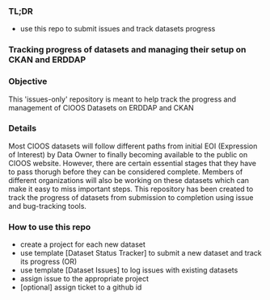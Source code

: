 ### TL;DR
- use this repo to submit issues and track datasets progress

### Tracking progress of datasets and managing their setup on CKAN and ERDDAP

### Objective
This 'issues-only' repository is meant to help track the progress and management of CIOOS Datasets on ERDDAP and CKAN 

### Details
Most CIOOS datasets will follow different paths from initial EOI (Expression of Interest) by Data Owner to finally becoming available to the public on CIOOS website. However, there are certain essential stages that they have to pass thorugh before they can be considered complete. 
Members of different organizations will also be working on these datasets which can make it easy to miss important steps.
This repository has been created to track the progress of datasets from submission to completion using issue and bug-tracking tools.

### How to use this repo
- create a project for each new dataset
- use template [Dataset Status Tracker] to submit a new dataset and track its progress (OR)
- use template [Dataset Issues] to log issues with existing datasets
- assign issue to the appropriate project
- [optional] assign ticket to a github id
